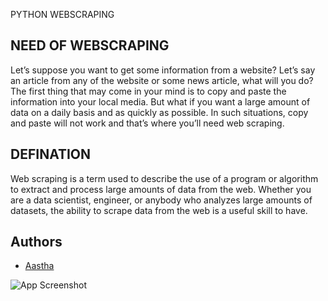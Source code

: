 PYTHON WEBSCRAPING




 
## NEED OF WEBSCRAPING
Let’s suppose you want to get some information from a website? Let’s say an article from any of the website or some news article, what will you do? The first thing that may come in your mind is to copy and paste the information into your local media. But what if you want a large amount of data on a daily basis and as quickly as possible. In such situations, copy and paste will not work and that’s where you’ll need web scraping.
## DEFINATION
Web scraping is a term used to describe the use of a program or algorithm to extract and process large amounts of data from the web. Whether you are a data scientist, engineer, or anybody who analyzes large amounts of datasets, the ability to scrape data from the web is a useful skill to have.
## Authors

- [Aastha](https://github.com/aashiaashu)




![App Screenshot](https://www.google.com/url?sa=i&url=https%3A%2F%2Fmedium.com%2Fgeekculture%2Fweb-scraping-cheat-sheet-2021-python-for-web-scraping-cad1540ce21c&psig=AOvVaw2dYVkk7ZzrVYU4Vsn_mLoO&ust=1668296810275000&source=images&cd=vfe&ved=0CBAQjRxqFwoTCODujYyop_sCFQAAAAAdAAAAABAD)
